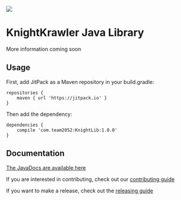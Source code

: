 [![](https://jitpack.io/v/com.team2052/KnightLib.svg)](https://jitpack.io/#com.team2052/KnightLib)
# KnightKrawler Java Library

More information coming soon

## Usage
First, add JitPack as a Maven repository in your build.gradle:

```
repositories {
    maven { url 'https://jitpack.io' }
}
```

Then add the dependency:

```
dependencies {
    compile 'com.team2052:KnightLib:1.0.0'
}
```

## Documentation
[The JavaDocs are available here](https://frc2052.github.io/KnightLib/)

If you are interested in contributing, check out our [contributing guide](CONTRIBUTING.md)

If you want to make a release, check out the [releasing guide](RELEASING.md)